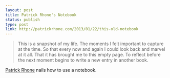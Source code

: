 ```yaml
---
layout: post
title: Patrick Rhone's Notebook 
status: publish
type: post
link: http://patrickrhone.com/2013/01/22/this-old-notebook
---
```


> This is a snapshot of my life. The moments I felt important to capture at the time. So that every now and again I could look back and marvel at it all. That it has brought me to this empty page. To reflect before the next moment begins to write a new entry in another book.

[Patrick Rhone](http://patrickrhone.com) nails how to use a notebook.
